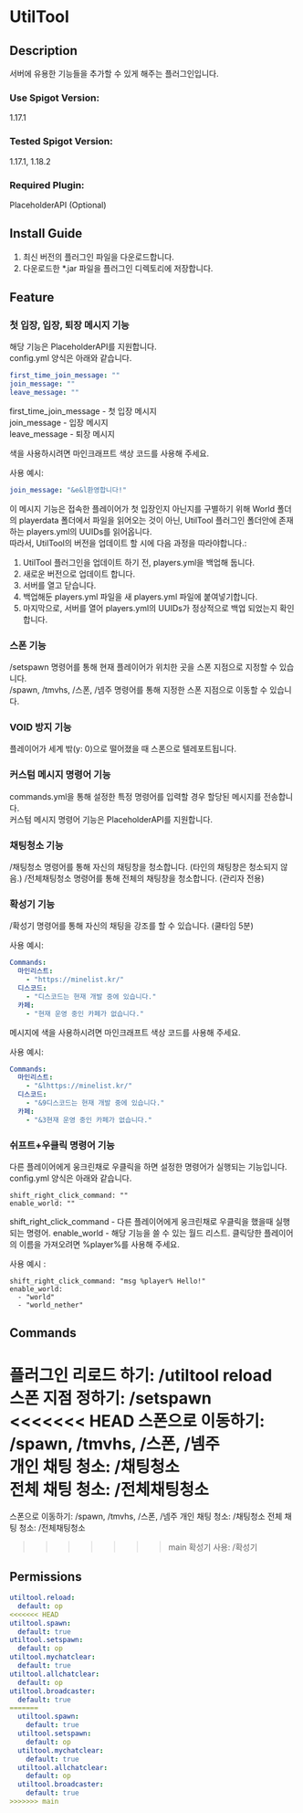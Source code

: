 # UtilTool
## Description
서버에 유용한 기능들을 추가할 수 있게 해주는 플러그인입니다.

### Use Spigot Version:
1.17.1
### Tested Spigot Version:
1.17.1, 1.18.2
### Required Plugin:
PlaceholderAPI (Optional)

## Install Guide
1. 최신 버전의 플러그인 파일을 다운로드합니다.
2. 다운로드한 *.jar 파일을 플러그인 디렉토리에 저장합니다.
## Feature

### 첫 입장, 입장, 퇴장 메시지 기능
해당 기능은 PlaceholderAPI를 지원합니다.  
config.yml 양식은 아래와 같습니다.
```yaml
first_time_join_message: ""
join_message: ""
leave_message: ""
```
first_time_join_message - 첫 입장 메시지  
join_message - 입장 메시지  
leave_message - 퇴장 메시지

색을 사용하시려면 마인크래프트 색상 코드를 사용해 주세요.

사용 예시:
```yaml
join_message: "&e&l환영합니다!"
```
이 메시지 기능은 접속한 플레이어가 첫 입장인지 아닌지를 구별하기 위해
World 폴더의 playerdata 폴더에서 파일을 읽어오는 것이 아닌,
UtilTool 플러그인 폴더안에 존재하는 players.yml의 UUIDs를 읽어옵니다.  
따라서, UtilTool의 버전을 업데이트 할 시에 다음 과정을 따라야합니다.:
1. UtilTool 플러그인을 업데이트 하기 전, players.yml을 백업해 둡니다.
2. 새로운 버전으로 업데이트 합니다.
3. 서버를 열고 닫습니다.
4. 백업해둔 players.yml 파일을 새 players.yml 파일에 붙여넣기합니다.
5. 마지막으로, 서버를 열어 players.yml의 UUIDs가 정상적으로 백업 되었는지 확인합니다.
### 스폰 기능
/setspawn 명령어를 통해 현재 플레이어가 위치한 곳을 스폰 지점으로 지정할 수 있습니다.  
/spawn, /tmvhs, /스폰, /넴주 명령어를 통해 지정한 스폰 지점으로 이동할 수 있습니다.  
### VOID 방지 기능
플레이어가 세계 밖(y: 0)으로 떨어졌을 때 스폰으로 텔레포트됩니다.  
### 커스텀 메시지 명령어 기능
commands.yml을 통해 설정한 특정 명령어를 입력할 경우 할당된 메시지를 전송합니다.  
커스텀 메시지 명령어 기능은 PlaceholderAPI를 지원합니다.
### 채팅청소 기능
/채팅청소 명령어를 통해 자신의 채팅창을 청소합니다. (타인의 채팅창은 청소되지 않음.)
/전체채팅청소 명령어를 통해 전체의 채팅창을 청소합니다. (관리자 전용)
### 확성기 기능
/확성기 명령어를 통해 자신의 채팅을 강조를 할 수 있습니다. (쿨타임 5분)

사용 예시:
```yaml
Commands:
  마인리스트:
    - "https://minelist.kr/"
  디스코드:
    - "디스코드는 현재 개발 중에 있습니다."
  카페:
    - "현재 운영 중인 카페가 없습니다."  
```
메시지에 색을 사용하시려면 마인크래프트 색상 코드를 사용해 주세요.

사용 예시:
```yaml
Commands:
  마인리스트:
    - "&lhttps://minelist.kr/"
  디스코드:
    - "&9디스코드는 현재 개발 중에 있습니다."
  카페:
    - "&3현재 운영 중인 카페가 없습니다."  
```

### 쉬프트+우클릭 명령어 기능
다른 플레이어에게 웅크린채로 우클릭을 하면 설정한 명령어가 실행되는 기능입니다.
config.yml 양식은 아래와 같습니다.
```
shift_right_click_command: ""
enable_world: ""
```
shift_right_click_command - 다른 플레이어에게 웅크린채로 우클릭을 했을때 실행되는 명령어.
enable_world - 해당 기능을 쓸 수 있는 월드 리스트.
클릭당한 플레이어의 이름을 가져오려면 %player%를 사용해 주세요.

사용 예시 :
```
shift_right_click_command: "msg %player% Hello!"
enable_world:
  - "world"
  - "world_nether"
```



## Commands
플러그인 리로드 하기: /utiltool reload  
스폰 지점 정하기: /setspawn  
<<<<<<< HEAD
스폰으로 이동하기: /spawn, /tmvhs, /스폰, /넴주  
개인 채팅 청소: /채팅청소  
전체 채팅 청소: /전체채팅청소  
=======
스폰으로 이동하기: /spawn, /tmvhs, /스폰, /넴주
개인 채팅 청소: /채팅청소
전체 채팅 청소: /전체채팅청소
>>>>>>> main
확성기 사용: /확성기
## Permissions
```yaml
utiltool.reload:
  default: op
<<<<<<< HEAD
utiltool.spawn:
  default: true
utiltool.setspawn:
  default: op
utiltool.mychatclear:
  default: true
utiltool.allchatclear:
  default: op
utiltool.broadcaster:
  default: true
=======
  utiltool.spawn:
    default: true
  utiltool.setspawn:
    default: op
  utiltool.mychatclear:
    default: true
  utiltool.allchatclear:
    default: op
  utiltool.broadcaster:
    default: true
>>>>>>> main
```

